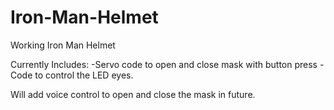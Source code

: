 # Iron-Man-Helmet
Working Iron Man Helmet

Currently Includes:
 -Servo code to open and close mask with button press
 -Code to control the LED eyes.


 Will add voice control to open and close the mask in future.
